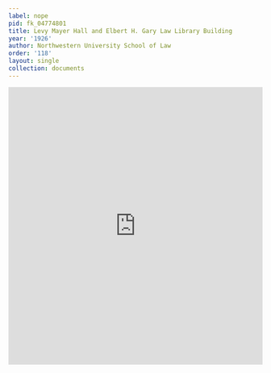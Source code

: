 ```yaml
---
label: nope
pid: fk_04774801
title: Levy Mayer Hall and Elbert H. Gary Law Library Building
year: '1926'
author: Northwestern University School of Law
order: '118'
layout: single
collection: documents
---
```

<iframe src="https://northwestern.app.box.com/embed/s/fyj37c3byr218c0lbc7adazn8a89vxyf?sortColumn=date&view=list" width="100%" height="550" frameborder="0" allowfullscreen webkitallowfullscreen msallowfullscreen></iframe>

